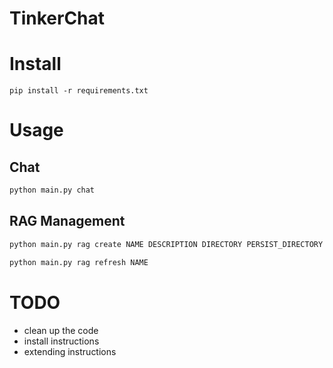 # TinkerChat

# Install

```
pip install -r requirements.txt
```

# Usage

## Chat

```bash
python main.py chat
```

## RAG Management

```bash
python main.py rag create NAME DESCRIPTION DIRECTORY PERSIST_DIRECTORY
```

```bash
python main.py rag refresh NAME
```

# TODO

- clean up the code
- install instructions
- extending instructions